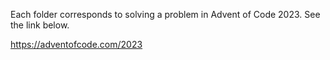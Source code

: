 Each folder corresponds to solving a problem in Advent of Code 2023. See the link below.

https://adventofcode.com/2023
